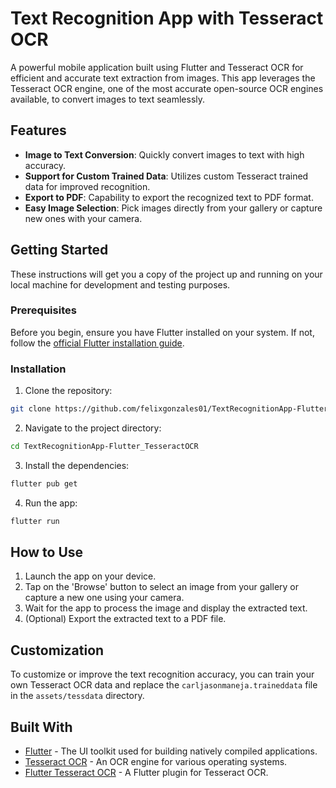 # Text Recognition App with Tesseract OCR

A powerful mobile application built using Flutter and Tesseract OCR for efficient and accurate text extraction from images. This app leverages the Tesseract OCR engine, one of the most accurate open-source OCR engines available, to convert images to text seamlessly.

## Features

- **Image to Text Conversion**: Quickly convert images to text with high accuracy.
- **Support for Custom Trained Data**: Utilizes custom Tesseract trained data for improved recognition.
- **Export to PDF**: Capability to export the recognized text to PDF format.
- **Easy Image Selection**: Pick images directly from your gallery or capture new ones with your camera.

## Getting Started

These instructions will get you a copy of the project up and running on your local machine for development and testing purposes.

### Prerequisites

Before you begin, ensure you have Flutter installed on your system. If not, follow the [official Flutter installation guide](https://flutter.dev/docs/get-started/install).

### Installation

1. Clone the repository:
```bash
git clone https://github.com/felixgonzales01/TextRecognitionApp-Flutter_TesseractOCR.git
```

2. Navigate to the project directory:
```bash
cd TextRecognitionApp-Flutter_TesseractOCR
```

3. Install the dependencies:
```bash
flutter pub get
```

4. Run the app:
```bash
flutter run
```

## How to Use

1. Launch the app on your device.
2. Tap on the 'Browse' button to select an image from your gallery or capture a new one using your camera.
3. Wait for the app to process the image and display the extracted text.
4. (Optional) Export the extracted text to a PDF file.

## Customization

To customize or improve the text recognition accuracy, you can train your own Tesseract OCR data and replace the `carljasonmaneja.traineddata` file in the `assets/tessdata` directory.

## Built With

- [Flutter](https://flutter.dev/) - The UI toolkit used for building natively compiled applications.
- [Tesseract OCR](https://github.com/tesseract-ocr/tesseract) - An OCR engine for various operating systems.
- [Flutter Tesseract OCR](https://pub.dev/packages/flutter_tesseract_ocr) - A Flutter plugin for Tesseract OCR.
